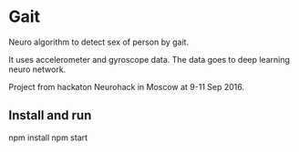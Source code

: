 # Gait

Neuro algorithm to detect sex of person by gait.

It uses accelerometer and gyroscope data.
The data goes to deep learning neuro network.

Project from hackaton Neurohack in Moscow at 9-11 Sep 2016.

## Install and run

  npm install
  npm start


